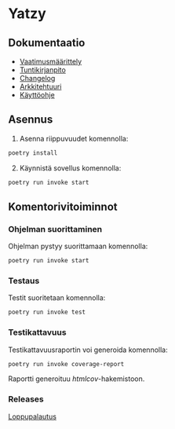 # Yatzy

## Dokumentaatio
- [Vaatimusmäärittely](https://github.com/Sokirates/ot-harjoitustyo/blob/main/dokumentaatio/Vaatimusm%C3%A4%C3%A4rittely.md)
- [Tuntikirjanpito](https://github.com/Sokirates/ot-harjoitustyo/blob/main/dokumentaatio/tuntikirjanpito.md)
- [Changelog](https://github.com/Sokirates/ot-harjoitustyo/blob/main/dokumentaatio/changelog.md)
- [Arkkitehtuuri](https://github.com/Sokirates/ot-harjoitustyo/blob/main/dokumentaatio/Arkkitehtuuri.md)
- [Käyttöohje](https://github.com/Sokirates/ot-harjoitustyo/blob/main/dokumentaatio/K%C3%A4ytt%C3%B6ohje.md)
## Asennus

1. Asenna riippuvuudet komennolla:

```bash
poetry install
```
2. Käynnistä sovellus komennolla:

```bash
poetry run invoke start
```

## Komentorivitoiminnot

### Ohjelman suorittaminen

Ohjelman pystyy suorittamaan komennolla:

```bash
poetry run invoke start
```

### Testaus

Testit suoritetaan komennolla:

```bash
poetry run invoke test
```

### Testikattavuus

Testikattavuusraportin voi generoida komennolla:

```bash
poetry run invoke coverage-report
```
Raportti generoituu _htmlcov_-hakemistoon.


### Releases
[Loppupalautus](https://github.com/Sokirates/ot-harjoitustyo/releases/tag/Loppupalautus)

